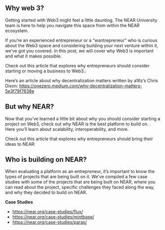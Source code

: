 ## Why web 3?

Getting started with Web3 might feel a little daunting. The NEAR University team is here to help you navigate this space from within the NEAR ecosystem.

If you’re an experienced entrepreneur or a “wantrepreneur” who is curious about the Web3 space and considering building your next venture within it, we’ve got you covered. In this post, we will cover why Web3 is important and what it makes possible.

Check out this article that explores why entrepreneurs should consider starting or moving a business to Web3.:

Here’s an article about why decentralization matters written by a16z’s Chris Dixon: <https://onezero.medium.com/why-decentralization-matters-5e3f79f7638e>

## But why NEAR?

Now that you’ve learned a little bit about why you should consider starting a project on Web3, check out why NEAR is the best platform to build on. . Here you’ll learn about scalability, interoperability, and more.

Check out this article that explores why entrepreneurs should bring their ideas to NEAR:

## Who is building on NEAR?

When evaluating a platform as an entrepreneur, it’s important to know the types of projects that are being built on it. We’ve compiled a few case studies with some of the projects that are being built on NEAR, where you can read about the project, specific challenges they faced along the way, and why they decided to build on NEAR.

**Case Studies**

- <https://near.org/case-studies/flux/>
- <https://near.org/case-studies/mintbase/>
- <https://near.org/case-studies/paras/>
